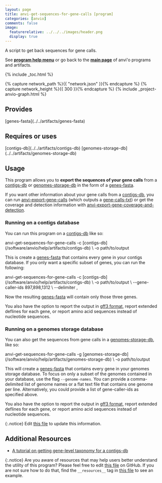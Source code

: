 ```yaml
---
layout: page
title: anvi-get-sequences-for-gene-calls [program]
categories: [anvio]
comments: false
image:
  featurerelative: ../../../images/header.png
  display: true
---
```


A script to get back sequences for gene calls.

See **[program help menu](../../../vignette#anvi-get-sequences-for-gene-calls)** or go back to the **[main page](../../)** of anvi'o programs and artifacts.


{% include _toc.html %}
<div id="svg" class="subnetwork"></div>
{% capture network_path %}{{ "network.json" }}{% endcapture %}
{% capture network_height %}{{ 300 }}{% endcapture %}
{% include _project-anvio-graph.html %}


## Provides

<p style="text-align: left" markdown="1"><span class="artifact-p">[genes-fasta](../../artifacts/genes-fasta)</span></p>

## Requires or uses

<p style="text-align: left" markdown="1"><span class="artifact-r">[contigs-db](../../artifacts/contigs-db)</span> <span class="artifact-r">[genomes-storage-db](../../artifacts/genomes-storage-db)</span></p>

## Usage


This program allows you to **export the sequences of your gene calls** from a <span class="artifact-n">[contigs-db](/software/anvio/help/artifacts/contigs-db)</span> or <span class="artifact-n">[genomes-storage-db](/software/anvio/help/artifacts/genomes-storage-db)</span> in the form of a <span class="artifact-n">[genes-fasta](/software/anvio/help/artifacts/genes-fasta)</span>. 

If you want other information about your gene calls from a <span class="artifact-n">[contigs-db](/software/anvio/help/artifacts/contigs-db)</span>, you can run <span class="artifact-n">[anvi-export-gene-calls](/software/anvio/help/programs/anvi-export-gene-calls)</span> (which outputs a <span class="artifact-n">[gene-calls-txt](/software/anvio/help/artifacts/gene-calls-txt)</span>) or get the coverage and detection information with <span class="artifact-n">[anvi-export-gene-coverage-and-detection](/software/anvio/help/programs/anvi-export-gene-coverage-and-detection)</span>.

### Running on a contigs database

You can run this program on a <span class="artifact-n">[contigs-db](/software/anvio/help/artifacts/contigs-db)</span> like so:

<div class="codeblock" markdown="1">
anvi&#45;get&#45;sequences&#45;for&#45;gene&#45;calls &#45;c <span class="artifact&#45;n">[contigs&#45;db](/software/anvio/help/artifacts/contigs&#45;db)</span> \
                                  &#45;o path/to/output
</div>

This is create a <span class="artifact-n">[genes-fasta](/software/anvio/help/artifacts/genes-fasta)</span> that contains every gene in your contigs database. If you only want a specific subset of genes, you can run the following: 

<div class="codeblock" markdown="1">
anvi&#45;get&#45;sequences&#45;for&#45;gene&#45;calls &#45;c <span class="artifact&#45;n">[contigs&#45;db](/software/anvio/help/artifacts/contigs&#45;db)</span> \
                                  &#45;o path/to/output \
                                  &#45;&#45;gene&#45;caller&#45;ids 897,898,1312 \
                                  &#45;&#45;delimiter ,
</div>

Now the resulting <span class="artifact-n">[genes-fasta](/software/anvio/help/artifacts/genes-fasta)</span> will contain only those three genes. 

You also have the option to report the output in [gff3 format](https://github.com/The-Sequence-Ontology/Specifications/blob/master/gff3.md), report extended deflines for each gene, or report amino acid sequences instead of nucleotide sequences.

### Running on a genomes storage database

You can also get the sequences from gene calls in a <span class="artifact-n">[genomes-storage-db](/software/anvio/help/artifacts/genomes-storage-db)</span>, like so:

<div class="codeblock" markdown="1">
anvi&#45;get&#45;sequences&#45;for&#45;gene&#45;calls &#45;g <span class="artifact&#45;n">[genomes&#45;storage&#45;db](/software/anvio/help/artifacts/genomes&#45;storage&#45;db)</span> \
                                  &#45;o path/to/output
</div>

This will create a <span class="artifact-n">[genes-fasta](/software/anvio/help/artifacts/genes-fasta)</span> that contains every gene in your genomes storage database. To focus on only a subset of the genomes contained in your database, use the flag `--genome-names`. You can provide a comma-delimited list of genome names or a flat text file that contains one genome per line. Alternatively, you could provide a list of gene-caller-ids as specified above. 

You also have the option to report the output in [gff3 format](https://github.com/The-Sequence-Ontology/Specifications/blob/master/gff3.md), report extended deflines for each gene, or report amino acid sequences instead of nucleotide sequences.


{:.notice}
Edit [this file](https://github.com/merenlab/anvio/tree/master/anvio/docs/programs/anvi-get-sequences-for-gene-calls.md) to update this information.


## Additional Resources


* [A tutorial on getting gene-level taxonomy for a contigs-db](http://merenlab.org/2016/06/18/importing-taxonomy/)


{:.notice}
Are you aware of resources that may help users better understand the utility of this program? Please feel free to edit [this file](https://github.com/merenlab/anvio/tree/master/bin/anvi-get-sequences-for-gene-calls) on GitHub. If you are not sure how to do that, find the `__resources__` tag in [this file](https://github.com/merenlab/anvio/blob/master/bin/anvi-interactive) to see an example.
